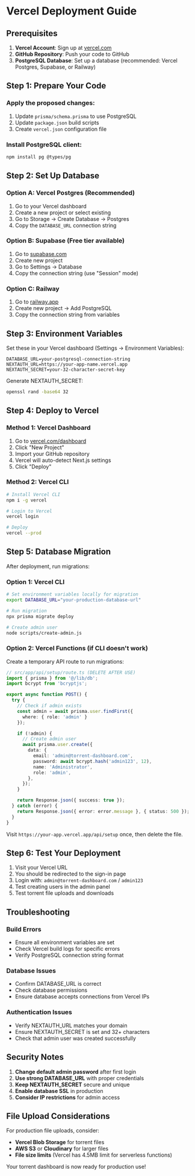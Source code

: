 # Vercel Deployment Guide

## Prerequisites

1. **Vercel Account**: Sign up at [vercel.com](https://vercel.com)
2. **GitHub Repository**: Push your code to GitHub
3. **PostgreSQL Database**: Set up a database (recommended: Vercel Postgres, Supabase, or Railway)

## Step 1: Prepare Your Code

### Apply the proposed changes:
1. Update `prisma/schema.prisma` to use PostgreSQL
2. Update `package.json` build scripts
3. Create `vercel.json` configuration file

### Install PostgreSQL client:
```bash
npm install pg @types/pg
```

## Step 2: Set Up Database

### Option A: Vercel Postgres (Recommended)
1. Go to your Vercel dashboard
2. Create a new project or select existing
3. Go to Storage → Create Database → Postgres
4. Copy the `DATABASE_URL` connection string

### Option B: Supabase (Free tier available)
1. Go to [supabase.com](https://supabase.com)
2. Create new project
3. Go to Settings → Database
4. Copy the connection string (use "Session" mode)

### Option C: Railway
1. Go to [railway.app](https://railway.app)
2. Create new project → Add PostgreSQL
3. Copy the connection string from variables

## Step 3: Environment Variables

Set these in your Vercel dashboard (Settings → Environment Variables):

```
DATABASE_URL=your-postgresql-connection-string
NEXTAUTH_URL=https://your-app-name.vercel.app
NEXTAUTH_SECRET=your-32-character-secret-key
```

Generate NEXTAUTH_SECRET:
```bash
openssl rand -base64 32
```

## Step 4: Deploy to Vercel

### Method 1: Vercel Dashboard
1. Go to [vercel.com/dashboard](https://vercel.com/dashboard)
2. Click "New Project"
3. Import your GitHub repository
4. Vercel will auto-detect Next.js settings
5. Click "Deploy"

### Method 2: Vercel CLI
```bash
# Install Vercel CLI
npm i -g vercel

# Login to Vercel
vercel login

# Deploy
vercel --prod
```

## Step 5: Database Migration

After deployment, run migrations:

### Option 1: Vercel CLI
```bash
# Set environment variables locally for migration
export DATABASE_URL="your-production-database-url"

# Run migration
npx prisma migrate deploy

# Create admin user
node scripts/create-admin.js
```

### Option 2: Vercel Functions (if CLI doesn't work)
Create a temporary API route to run migrations:

```typescript
// src/app/api/setup/route.ts (DELETE AFTER USE)
import { prisma } from '@/lib/db';
import bcrypt from 'bcryptjs';

export async function POST() {
  try {
    // Check if admin exists
    const admin = await prisma.user.findFirst({
      where: { role: 'admin' }
    });

    if (!admin) {
      // Create admin user
      await prisma.user.create({
        data: {
          email: 'admin@torrent-dashboard.com',
          password: await bcrypt.hash('admin123', 12),
          name: 'Administrator',
          role: 'admin',
        },
      });
    }

    return Response.json({ success: true });
  } catch (error) {
    return Response.json({ error: error.message }, { status: 500 });
  }
}
```

Visit `https://your-app.vercel.app/api/setup` once, then delete the file.

## Step 6: Test Your Deployment

1. Visit your Vercel URL
2. You should be redirected to the sign-in page
3. Login with: `admin@torrent-dashboard.com` / `admin123`
4. Test creating users in the admin panel
5. Test torrent file uploads and downloads

## Troubleshooting

### Build Errors
- Ensure all environment variables are set
- Check Vercel build logs for specific errors
- Verify PostgreSQL connection string format

### Database Issues
- Confirm DATABASE_URL is correct
- Check database permissions
- Ensure database accepts connections from Vercel IPs

### Authentication Issues
- Verify NEXTAUTH_URL matches your domain
- Ensure NEXTAUTH_SECRET is set and 32+ characters
- Check that admin user was created successfully

## Security Notes

1. **Change default admin password** after first login
2. **Use strong DATABASE_URL** with proper credentials
3. **Keep NEXTAUTH_SECRET** secure and unique
4. **Enable database SSL** in production
5. **Consider IP restrictions** for admin access

## File Upload Considerations

For production file uploads, consider:
- **Vercel Blob Storage** for torrent files
- **AWS S3** or **Cloudinary** for larger files
- **File size limits** (Vercel has 4.5MB limit for serverless functions)

Your torrent dashboard is now ready for production use!
